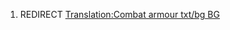 1.  REDIRECT [Translation:Combat armour txt/bg
    BG](Translation:Combat_armour_txt/bg_BG "wikilink")
